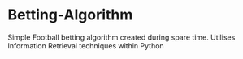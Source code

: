 # Betting-Algorithm
 Simple Football betting algorithm created during spare time. Utilises Information Retrieval techniques within Python

